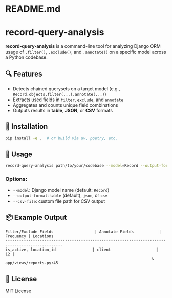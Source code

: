 # README.md

# record-query-analysis

**record-query-analysis** is a command-line tool for analyzing Django ORM usage of `.filter()`, `.exclude()`, and `.annotate()` on a specific model across a Python codebase.

## 🔍 Features
- Detects chained querysets on a target model (e.g., `Record.objects.filter(...).annotate(...)`)
- Extracts used fields in `filter`, `exclude`, and `annotate`
- Aggregates and counts unique field combinations
- Outputs results in **table**, **JSON**, or **CSV** formats

## 🚀 Installation
```bash
pip install -e .  # or build via uv, poetry, etc.
```

## 🧪 Usage
```bash
record-query-analysis path/to/your/codebase --model=Record --output-format=table
```

### Options:
- `--model`: Django model name (default: `Record`)
- `--output-format`: `table` (default), `json`, or `csv`
- `--csv-file`: custom file path for CSV output

## 📦 Example Output
```text
Filter/Exclude Fields                  | Annotate Fields           | Frequency | Locations
-----------------------------------------------------------------------------------------------
is_active, location_id                | client                    |        12 |
                                                                ↳ app/views/reports.py:45
```

## 📄 License
MIT License
